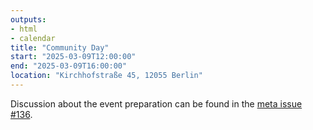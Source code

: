 ```yaml
---
outputs:
- html
- calendar
title: "Community Day"
start: "2025-03-09T12:00:00"
end: "2025-03-09T16:00:00"
location: "Kirchhofstraße 45, 12055 Berlin"
---
```


Discussion about the event preparation can be found in the [meta issue #136](https://github.com/freifunk-berlin/meta/issues/136).
